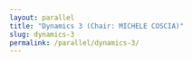 ```yaml
---
layout: parallel
title: "Dynamics 3 (Chair: MICHELE COSCIA)"
slug: dynamics-3
permalink: /parallel/dynamics-3/
---
```

